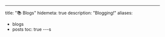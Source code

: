 ---
title: "📚 Blogs"
hidemeta: true
description: "Blogging!"
aliases:
  - blogs
  - posts
toc: true
---s

